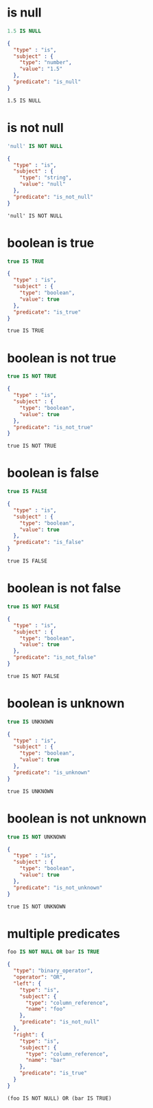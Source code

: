 # is null

```sql
1.5 IS NULL
```

```json
{
  "type" : "is",
  "subject" : {
    "type": "number",
    "value": "1.5"
  },
  "predicate": "is_null"
}
```

```text
1.5 IS NULL
```

# is not null

```sql
'null' IS NOT NULL
```

```json
{
  "type" : "is",
  "subject" : {
    "type": "string",
    "value": "null"
  },
  "predicate": "is_not_null"
}
```

```text
'null' IS NOT NULL
```

# boolean is true

```sql
true IS TRUE
```

```json
{
  "type" : "is",
  "subject" : {
    "type": "boolean",
    "value": true
  },
  "predicate": "is_true"
}
```

```text
true IS TRUE
```

# boolean is not true

```sql
true IS NOT TRUE
```

```json
{
  "type" : "is",
  "subject" : {
    "type": "boolean",
    "value": true
  },
  "predicate": "is_not_true"
}
```

```text
true IS NOT TRUE
```

# boolean is false

```sql
true IS FALSE
```

```json
{
  "type" : "is",
  "subject" : {
    "type": "boolean",
    "value": true
  },
  "predicate": "is_false"
}
```

```text
true IS FALSE
```

# boolean is not false

```sql
true IS NOT FALSE
```

```json
{
  "type" : "is",
  "subject" : {
    "type": "boolean",
    "value": true
  },
  "predicate": "is_not_false"
}
```

```text
true IS NOT FALSE
```

# boolean is unknown

```sql
true IS UNKNOWN
```

```json
{
  "type" : "is",
  "subject" : {
    "type": "boolean",
    "value": true
  },
  "predicate": "is_unknown"
}
```

```text
true IS UNKNOWN
```

# boolean is not unknown

```sql
true IS NOT UNKNOWN
```

```json
{
  "type" : "is",
  "subject" : {
    "type": "boolean",
    "value": true
  },
  "predicate": "is_not_unknown"
}
```

```text
true IS NOT UNKNOWN
```

# multiple predicates

```sql
foo IS NOT NULL OR bar IS TRUE
```

```json
{
  "type": "binary_operator",
  "operator": "OR",
  "left": {
    "type": "is",
    "subject": {
      "type": "column_reference",
      "name": "foo"
    },
    "predicate": "is_not_null"
  },
  "right": {
    "type": "is",
    "subject": {
      "type": "column_reference",
      "name": "bar"
    },
    "predicate": "is_true"
  }
}
```

```text
(foo IS NOT NULL) OR (bar IS TRUE)
```
